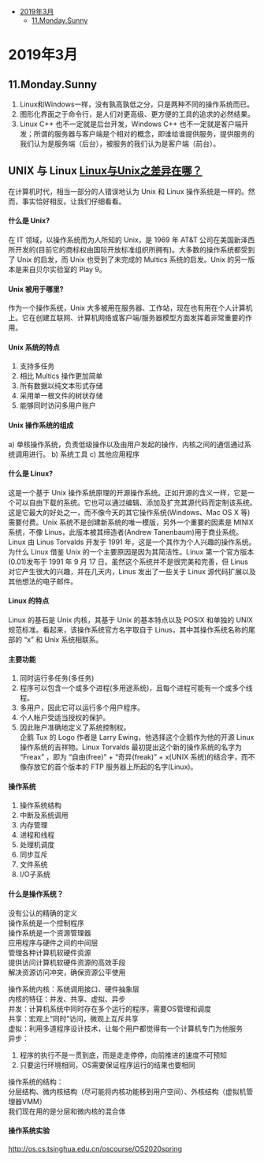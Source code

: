 <!-- GFM-TOC -->
* [2019年3月](#2019年3月)
    * [11.Monday.Sunny](#11.Monday.Sunny)
<!-- GFM-TOC -->


# 2019年3月

## 11.Monday.Sunny
1. Linux和Windows一样，没有孰高孰低之分，只是两种不同的操作系统而已。    
2. 图形化界面之于命令行，是人们对更高级、更方便的工具的追求的必然结果。
3. Linux C++ 也不一定就是后台开发，Windows C++ 也不一定就是客户端开发；所谓的服务器与客户端是个相对的概念，即谁给谁提供服务，提供服务的我们认为是服务端（后台），被服务的我们认为是客户端（前台）。
  
## UNIX 与 Linux [Linux与Unix之差异在哪？](https://baijiahao.baidu.com/s?id=1591814171811153796&wfr=spider&for=pc)  
在计算机时代，相当一部分的人错误地认为 Unix 和 Linux 操作系统是一样的。然而，事实恰好相反。让我们仔细看看。
#### 什么是 Unix?
在 IT 领域，以操作系统而为人所知的 Unix，是 1969 年 AT&T 公司在美国新泽西所开发的(目前它的商标权由国际开放标准组织所拥有)。大多数的操作系统都受到了 Unix 的启发，而 Unix 也受到了未完成的 Multics 系统的启发。Unix 的另一版本是来自贝尔实验室的 Play 9。
#### Unix 被用于哪里?
作为一个操作系统，Unix 大多被用在服务器、工作站，现在也有用在个人计算机上。它在创建互联网、计算机网络或客户端/服务器模型方面发挥着非常重要的作用。
#### Unix 系统的特点
1. 支持多任务
2. 相比 Multics 操作更加简单
3. 所有数据以纯文本形式存储
4. 采用单一根文件的树状存储
5. 能够同时访问多用户账户  
#### Unix 操作系统的组成
a) 单核操作系统，负责低级操作以及由用户发起的操作，内核之间的通信通过系统调用进行。
b) 系统工具
c) 其他应用程序
#### 什么是 Linux?
这是一个基于 Unix 操作系统原理的开源操作系统。正如开源的含义一样，它是一个可以自由下载的系统。它也可以通过编辑、添加及扩充其源代码而定制该系统。这是它最大的好处之一，而不像今天的其它操作系统(Windows、Mac OS X 等)需要付费。Unix 系统不是创建新系统的唯一模版，另外一个重要的因素是 MINIX 系统，不像 Linus，此版本被其缔造者(Andrew Tanenbaum)用于商业系统。
Linux 由 Linus Torvalds 开发于 1991 年，这是一个其作为个人兴趣的操作系统。为什么 Linux 借鉴 Unix 的一个主要原因是因为其简洁性。Linux 第一个官方版本(0.01)发布于 1991 年 9 月 17 日。虽然这个系统并不是很完美和完善，但 Linus 对它产生很大的兴趣，并在几天内，Linus 发出了一些关于 Linux 源代码扩展以及其他想法的电子邮件。
#### Linux 的特点
Linux 的基石是 Unix 内核，其基于 Unix 的基本特点以及 POSIX 和单独的 UNIX 规范标准。看起来，该操作系统官方名字取自于 Linus，其中其操作系统名称的尾部的 “x” 和 Unix 系统相联系。
#### 主要功能
1. 同时运行多任务(多任务)
2. 程序可以包含一个或多个进程(多用途系统)，且每个进程可能有一个或多个线程。
3. 多用户，因此它可以运行多个用户程序。
4. 个人帐户受适当授权的保护。
5. 因此账户准确地定义了系统控制权。  
企鹅 Tux 的 Logo 作者是 Larry Ewing，他选择这个企鹅作为他的开源 Linux 操作系统的吉祥物。Linux Torvalds 最初提出这个新的操作系统的名字为 “Freax” ，即为 “自由(free)” + “奇异(freak)” + x(UNIX 系统)的结合字，而不像存放它的首个版本的 FTP 服务器上所起的名字(Linux)。


#### 操作系统
1. 操作系统结构
2. 中断及系统调用
3. 内存管理
4. 进程和线程
5. 处理机调度
6. 同步互斥
7. 文件系统
8. I/O子系统

#### 什么是操作系统？
没有公认的精确的定义  
操作系统是一个控制程序  
操作系统是一个资源管理器  
应用程序与硬件之间的中间层  
管理各种计算机软硬件资源  
提供访问计算机软硬件资源的高效手段  
解决资源访问冲突，确保资源公平使用  

操作系统内核：系统调用接口、硬件抽象层  
内核的特征：并发、共享、虚拟、异步  
并发：计算机系统中同时存在多个运行的程序，需要OS管理和调度  
共享：宏观上“同时”访问，微观上互斥共享  
虚拟：利用多道程序设计技术，让每个用户都觉得有一个计算机专门为他服务  
异步：  
1. 程序的执行不是一贯到底，而是走走停停，向前推进的速度不可预知  
2. 只要运行环境相同，OS需要保证程序运行的结果也要相同  

操作系统的结构：  
分层结构、微内核结构（尽可能将内核功能移到用户空间）、外核结构（虚拟机管理器VMM）  
我们现在用的是分层和微内核的混合体  


#### 操作系统实验
http://os.cs.tsinghua.edu.cn/oscourse/OS2020spring  



